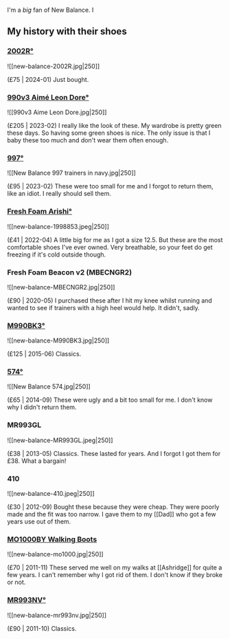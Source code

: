 
I'm a *big* fan of New Balance. I

## My history with their shoes

### [2002R](https://www.newbalance.co.uk/pd/2002r/M2002REA-D-12.html)[°](https://elliotclowes.com/cold/2024/https__www.newbalance.co.uk_pd_2002r_M2002REA-D-12.html.html)
![[new-balance-2002R.jpg|250]]

(£75 | 2024-01) Just bought.


### [990v3 Aimé Leon Dore](https://eu.aimeleondore.com/products/new-balance-made-in-usa-990v3)[°](https://elliotclowes.com/cold/2024/https__eu.aimeleondore.com_products_new-balance-made-in-usa-990v3.html)
![[990v3 Aime Leon Dore.jpg|250]]

(£205 | 2023-02) I really like the look of these. My wardrobe is pretty green these days. So having some green shoes is nice. The only issue is that I baby these too much and don't wear them often enough.

### [997](https://www.asos.com/new-balance/new-balance-997-trainers-in-navy/prd/20958931?custref=71316714&affid=25199&channelref=email&orderref=815946570)[°](https://elliotclowes.com/cold/2024/https__www.asos.com_new-balance_new-balance-997-trainers-in-navy_prd_20958931_custref=71316714&affid=25199&channelref=email&orderref=815946570.html)
![[New Balance 997 trainers in navy.jpg|250]]

(£95 | 2023-02) These were too small for me and I forgot to return them, like an idiot. I really should sell them.

### [Fresh Foam Arishi](https://www.asos.com/new-balance/new-balance-fresh-foam-arishi-trainers-in-black-and-white/prd/24002000?custref=71316714&affid=25199&channelref=email&orderref=723246619)[°](https://elliotclowes.com/cold/2024/https__www.asos.com_new-balance_new-balance-fresh-foam-arishi-trainers-in-black-and-white_prd_24002000_custref=71316714&affid=25199&channelref=email&orderref=723246619.html)
![[new-balance-1998853.jpeg|250]]

(£41 | 2022-04) A little big for me as I got a size 12.5. But these are the most comfortable shoes I've ever owned. Very breathable, so your feet do get freezing if it's cold outside though.

### Fresh Foam Beacon v2 (MBECNGR2)
![[new-balance-MBECNGR2.jpg|250]]

(£90 | 2020-05) I purchased these after I hit my knee whilst running and wanted to see if trainers with a high heel would help. It didn't, sadly.

### [M990BK3](https://stockx.com/en-gb/new-balance-990-v3-kith-black)[°](https://elliotclowes.com/cold/2024/https__stockx.com_en-gb_new-balance-990-v3-kith-black.html)
![[new-balance-M990BK3.jpg|250]]

(£125 | 2015-06) Classics.

### [574](https://www.schuh.co.uk/mens/new-balance-574-navy-trainers/3403485850/)[°](https://elliotclowes.com/cold/2024/https__www.schuh.co.uk_mens_new-balance-574-navy-trainers_3403485850_.html)
![[New Balance 574.jpg|250]]

(£65 | 2014-09) These were ugly and a bit too small for me. I don't know why I didn't return them.

### MR993GL
![[new-balance-MR993GL.jpeg|250]]

(£38 | 2013-05) Classics. These lasted for years. And I forgot I got them for £38. What a bargain!

### 410
![[new-balance-410.jpeg|250]]

(£30 | 2012-09) Bought these because they were cheap. They were poorly made and the fit was too narrow. I gave them to my [[Dad]] who got a few years use out of them.

### [MO1000BY Walking Boots](https://www.amazon.com/New-Balance-Mens-MO1000-Multi-Sport/dp/B003GXEN5G)
![[new-balance-mo1000.jpg|250]]

(£70 | 2011-11) These served me well on my walks at [[Ashridge]] for quite a few years. I can't remember why I got rid of them. I don't know if they broke or not.

### [MR993NV](https://www.endclothing.com/gb/new-balance-mr993nv-made-in-usa-mr993nv.html)[°](https://elliotclowes.com/cold/2024/https__www.endclothing.com_gb_new-balance-mr993nv-made-in-usa-mr993nv.html.html)
![[new-balance-mr993nv.jpg|250]]

(£90 | 2011-10) Classics.